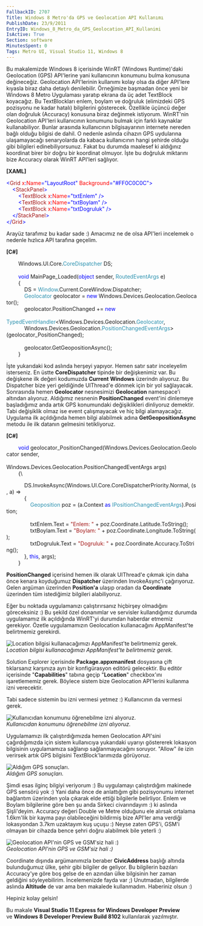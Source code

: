 ```yaml
---
FallbackID: 2707
Title: Windows 8 Metro'da GPS ve Geolocation API Kullanımı
PublishDate: 23/9/2011
EntryID: Windows_8_Metro_da_GPS_Geolocation_API_Kullanimi
IsActive: True
Section: software
MinutesSpent: 0
Tags: Metro UI, Visual Studio 11, Windows 8
---
```

Bu makalemizde Windows 8 içerisinde WinRT (Windows Runtime)'daki
Geolocation (GPS) API'lerine yani kullanıcının konumunu bulma konusuna
değineceğiz. Geolocation API'lerinin kullanımı kolay olsa da diğer
API'lere kıyasla biraz daha detaylı denilebilir. Örneğimize başmadan
önce yeni bir Windows 8 Metro Uygulaması yaratıp ekrana da üç adet
TextBlock koyacağız. Bu TextBlockları enlem, boylam ve doğruluk
(elimizdeki GPS pozisyonu ne kadar hatalı) bilgilerini gösterecek.
Özellikle üçüncü değer olan doğruluk (Accuracy) konusuna biraz değinmek
istiyorum. WinRT'nin Geolocation API'leri kullanıcının konumunu bulmak
için farklı kaynaklar kullanabiliyor. Bunlar arasında kullanıcının
bilgisayarının internete nereden bağlı olduğu bilgisi de dahil. O
nedenle aslında cihazın GPS uydularına ulaşamayacağı senaryolarda da
kabaca kullanıcının hangi şehirde olduğu gibi bilgileri
edinebiliyorsunuz. Fakat bu durumda maalesef ki aldığınız koordinat
birer bir doğru bir koordinat olmuyor. İşte bu doğruluk miktarını bize
Accuracy olarak WinRT API'leri sağlıyor.

**[XAML]**

<span style="color:blue;">\<</span><span
style="color:#a31515;">Grid</span><span
style="color:red;"> x</span><span style="color:blue;">:</span><span
style="color:red;">Name</span><span
style="color:blue;">="LayoutRoot"</span><span
style="color:red;"> Background</span><span
style="color:blue;">="\#FF0C0C0C"\></span>\
 <span style="color:#a31515;">    </span><span
style="color:blue;">\<</span><span
style="color:#a31515;">StackPanel</span><span
style="color:blue;">\></span>\
 <span style="color:#a31515;">        </span><span
style="color:blue;">\<</span><span
style="color:#a31515;">TextBlock</span><span
style="color:red;"> x</span><span style="color:blue;">:</span><span
style="color:red;">Name</span><span
style="color:blue;">="txtEnlem" /\></span>\
 <span style="color:#a31515;">        </span><span
style="color:blue;">\<</span><span
style="color:#a31515;">TextBlock</span><span
style="color:red;"> x</span><span style="color:blue;">:</span><span
style="color:red;">Name</span><span
style="color:blue;">="txtBoylam" /\></span>\
 <span style="color:#a31515;">        </span><span
style="color:blue;">\<</span><span
style="color:#a31515;">TextBlock</span><span
style="color:red;"> x</span><span style="color:blue;">:</span><span
style="color:red;">Name</span><span
style="color:blue;">="txtDogruluk" /\></span>\
 <span style="color:#a31515;">    </span><span
style="color:blue;">\</</span><span
style="color:#a31515;">StackPanel</span><span
style="color:blue;">\></span>\
 <span style="color:blue;">\</</span><span
style="color:#a31515;">Grid</span><span style="color:blue;">\></span>

Arayüz tarafımız bu kadar sade :) Amacımız ne de olsa API'leri incelemek
o nedenle hızlıca API tarafına geçelim.

**[C\#]**

        Windows.UI.Core.<span
style="color:#2b91af;">CoreDispatcher</span> DS;\
\
        <span style="color:blue;">void</span> MainPage\_Loaded(<span
style="color:blue;">object</span> sender, <span
style="color:#2b91af;">RoutedEventArgs</span> e)\
         {\
            DS = <span
style="color:#2b91af;">Window</span>.Current.CoreWindow.Dispatcher;\
             <span
style="color:#2b91af;">Geolocator</span> geolocator = <span
style="color:blue;">new</span> Windows.Devices.Geolocation.Geolocator();\
             geolocator.PositionChanged += <span
style="color:blue;">new</span> <span style="color:#2b91af;">\
                           
TypedEventHandler</span>\<Windows.Devices.Geolocation.<span
style="color:#2b91af;">Geolocator</span>, \
            Windows.Devices.Geolocation.<span
style="color:#2b91af;">PositionChangedEventArgs</span>\>(geolocator\_PositionChanged);\
\
            geolocator.GetGeopositionAsync();\
        }

İşte yukarıdaki kod aslında herşeyi yapıyor. Hemen satır satır
inceleyelim isterseniz. En üstte **CoreDispatcher** tipinde bir
değişkenimiz var. Bu değişkene ilk değeri kodumuzda **Current**
**Windows** üzerindn alıyoruz. Bu Dispatcher bize yeri geldiğinde
UIThread'e dönmek için bir yol sağlayacak. Sonrasında hemen
**Geolocator** nesnesimizi **Geolocation** namespace'i altından
alıyoruz. Aldığımız nesnenin **PositionChanged** event'ini dinlemeye
başladığımız anda artık GPS konumundaki değişiklikleri dinliyoruz
demektir. Tabi değişiklik olmaz ise event çalışmayacak ve hiç bilgi
alamayacağız. Uygulama ilk açıldığında hemen bilgi alabilmek adına
**GetGeopositionAsync** metodu ile ilk datanın gelmesini tetikliyoruz.

**[C\#]**

        <span
style="color:blue;">void</span> geolocator\_PositionChanged(Windows.Devices.Geolocation.Geolocator sender, \
                           
Windows.Devices.Geolocation.PositionChangedEventArgs args)\
        {\

            DS.InvokeAsync(Windows.UI.Core.CoreDispatcherPriority.Normal, (s, a) =\>\
             {\
                <span
style="color:#2b91af;">Geoposition</span> poz = (a.Context <span
style="color:blue;">as</span> <span
style="color:#2b91af;">IPositionChangedEventArgs</span>).Position;\
\
                txtEnlem.Text = <span
style="color:#a31515;">"Enlem: "</span> + poz.Coordinate.Latitude.ToString();\
                 txtBoylam.Text = <span
style="color:#a31515;">"Boylam: "</span> + poz.Coordinate.Longitude.ToString();\
                 txtDogruluk.Text = <span
style="color:#a31515;">"Dogruluk: "</span> + poz.Coordinate.Accuracy.ToString();\
             }, <span style="color:blue;">this</span>, args);\
        }

**PositionChanged** içerisind hemen ilk olarak UIThread'e çıkmak için
daha önce kenara koyduğumuz **Dispatcher** üzerinden InvokeAsync'i
çağırıyoruz. Gelen argüman üzerinden **Position'a** ulaşıp oradan da
**Coordinate** üzerinden tüm istediğimiz bilgileri alabiliyoruz.

Eğer bu noktada uygulamanızı çalıştırırsanız hiçbirşey olmadığını
göreceksiniz :) Bu şekild özel donanımlar ve servisler kullandığımız
durumda uygulamamız ilk açıldığında WinRT'yi durumdan haberdar etmemiz
gerekiyor. Özetle uygulamamızın Geolocation kullanacağını AppManifest'te
belirtmemiz gerekirdi.

![Location bilgisi kullanacağımızı AppManifest'te belirtmemiz
gerek.](http://cdn.daron.yondem.com/assets/2707/geolocation1.png)\
*Location bilgisi kullanacağımızı AppManifest'te belirtmemiz gerek.*

Solution Explorer içerisinde **Package.appxmanifest** dosyasına çift
tıklarsanız karşınıza ayrı bir konfigürasyon editörü gelecektir. Bu
editör içerisinde "**Capabilities**" tabına geçip "**Location**"
checkbox'ını işaretlememiz gerek. Böylece sistem bize Geolocation
API'lerini kullanma izni verecektir.

Tabi sadece sistemin bu izni vermesi yetmez :) Kullanıcının da vermesi
gerek.

![Kullanıcıdan konumunu öğrenebilme izni
alıyoruz.](http://cdn.daron.yondem.com/assets/2707/geolocation2.png)\
*Kullanıcıdan konumunu öğrenebilme izni alıyoruz.*

Uygulamamızı ilk çalıştırdığımızda hemen Geolocation API'sini
çağırdığımızda için sistem kullanıcıya yukarıdaki uyarıyı göstererek
lokasyon bilgisinin uygulamamıza sağlanıp sağlanmayacağını soruyor.
"Allow" ile izin verirsek artık GPS bilgisini TextBlock'larımızda
görüyoruz.

![Aldığım GPS
sonuçları.](http://cdn.daron.yondem.com/assets/2707/geolocation3.png)\
*Aldığım GPS sonuçları.*

Şimdi esas ilginç bilgiyi veriyorum :) Bu uygulamayı çalıştırdığım
makinede GPS sensörü yok :) Yani daha önce de anlattığım gibi
pozisyonumu internet bağlantım üzerinden yola çıkarak elde ettiği
bilgilerle belirliyor. Enlem ve Boylam bilgilerine göre ben şu anda
Sirkeci civarındayım :) ki aslında Şişli'deyim. Accuracy değeri Double
ve Metre olduğunu ele alırsak ortalama 1.6km'lik bir kayma payı
olabileceğini bildirmiş bize API'ler ama verdiği lokasyondan 3.7km
uzaktayım kuş uçuşu :) Neyse zaten GPS'i, GSM'i olmayan bir cihazda
bence şehri doğru alabilmek bile yeterli :)

![Geolocation API'nin GPS ve GSM'siz hali
:)](http://cdn.daron.yondem.com/assets/2707/geolocation4.jpg)\
*Geolocation API'nin GPS ve GSM'siz hali :)*

Coordinate dışında argümanımızla beraber **CivicAddress** başlığı
altında bulunduğumuz ülke, şehir gibi bilgiler de geliyor. Bu bilgilerin
bazıları Accuracy'ye göre boş gelse de en azından ülke bilgisinin her
zaman geldiğini söyleyebilirim. İncelemenizde fayda var ;) Unutmadan,
bilgilerde aslında **Altitude** de var ama ben makalede kullanmadım.
Haberiniz olsun :)

Hepiniz kolay gelsin!

Bu makale **Visual Studio 11 Express for Windows Developer Preview**\
ve **Windows 8 Developer Preview Build 8102** kullanılarak yazılmıştır.


